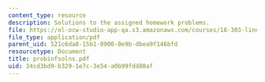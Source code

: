 ```yaml
---
content_type: resource
description: Solutions to the assigned homework problems.
file: https://ol-ocw-studio-app-qa.s3.amazonaws.com/courses/18-303-linear-partial-differential-equations-fall-2006/34cd3bd9b3291e7c3e54a0b99fdd80af_probinfsolns.pdf
file_type: application/pdf
parent_uid: 521c6da8-15b1-0900-0e9b-dbea9f146bfd
resourcetype: Document
title: probinfsolns.pdf
uid: 34cd3bd9-b329-1e7c-3e54-a0b99fdd80af
---
```

